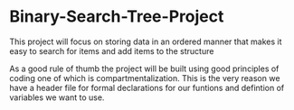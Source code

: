 # Binary-Search-Tree-Project
This project will focus on storing data in an ordered manner that makes it easy to search for items and add items to the structure


As a good rule of thumb the project will be built using good principles of coding one of which is 
compartmentalization.
This is the very reason we have a header file for formal declarations for our funtions and defintion of variables we want to use.

